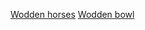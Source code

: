 [Wodden horses](https://jaroslavhavrda.github.io/woodHeatTreatment/woodden_horses)
[Wodden bowl](https://jaroslavhavrda.github.io/woodHeatTreatment/bowl)
